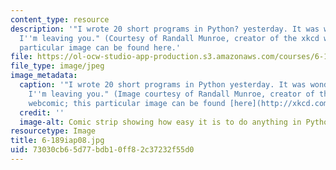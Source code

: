 ```yaml
---
content_type: resource
description: '"I wrote 20 short programs in Python? yesterday. It was wonderful. Perl,
  I''m leaving you." (Courtesy of Randall Munroe, creator of the xkcd webcomic; this
  particular image can be found here.'
file: https://ol-ocw-studio-app-production.s3.amazonaws.com/courses/6-189-a-gentle-introduction-to-programming-using-python-january-iap-2008/73030cb65d77bdb10ff82c37232f55d0_6-189iap08.jpg
file_type: image/jpeg
image_metadata:
  caption: '"I wrote 20 short programs in Python yesterday. It was wonderful. Perl,
    I''m leaving you." (Image courtesy of Randall Munroe, creator of the [xkcd](http://xkcd.com/)
    webcomic; this particular image can be found [here](http://xkcd.com/353/).)'
  credit: ''
  image-alt: Comic strip showing how easy it is to do anything in Python, even fly.
resourcetype: Image
title: 6-189iap08.jpg
uid: 73030cb6-5d77-bdb1-0ff8-2c37232f55d0
---
```

